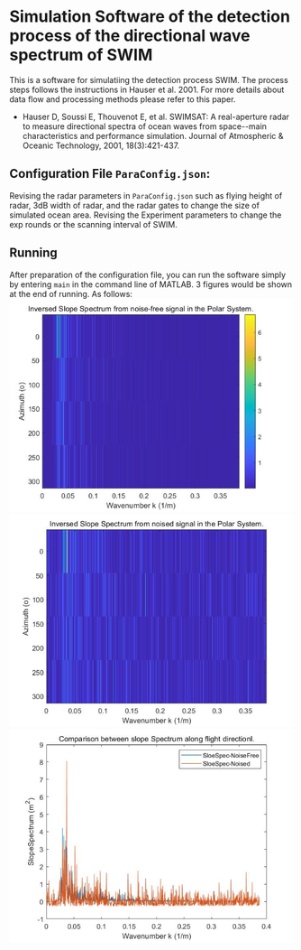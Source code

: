 # Simulation Software of the detection process of the directional wave spectrum of SWIM
This is a software for simulatiing the detection process SWIM. The process steps follows the instructions in Hauser et al. 2001. For more details about data flow and processing methods please refer to this paper.
* Hauser D, Soussi E, Thouvenot E, et al. SWIMSAT: A real-aperture radar to measure directional spectra of ocean waves from space--main characteristics and performance simulation. Journal of Atmospheric & Oceanic Technology, 2001, 18(3):421-437.


## Configuration File `ParaConfig.json`:
Revising the radar parameters in `ParaConfig.json` such as flying height of radar, 3dB width of radar, and the radar gates to change the size of simulated ocean area. Revising the Experiment parameters to change the exp rounds or the scanning interval of SWIM.

## Running
After preparation of the configuration file, you can run the software simply by entering `main` in the command line of MATLAB. 3 figures would be shown at the end of running. As follows:
![Fig001.fig](Doc/Fig001.jpg)
![Fig002.fig](Doc/Fig002.jpg)
![Fig003.fig](Doc/Fig003.jpg)
